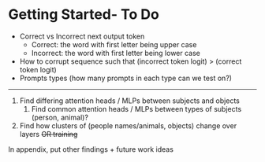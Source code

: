 # Getting Started- To Do

- Correct vs Incorrect next output token
    - Correct: the word with first letter being upper case
    - Incorrect: the word with first letter being lower case
- How to corrupt sequence such that (incorrect token logit) > (correct token logit)
- Prompts types (how many prompts in each type can we test on?)

---

1. Find differing attention heads / MLPs between subjects and objects
    1. Find common attention heads / MLPs between types of subjects (person, animal)?
2. Find how clusters of (people names/animals, objects) change over layers ~~OR training~~

In appendix, put other findings + future work ideas